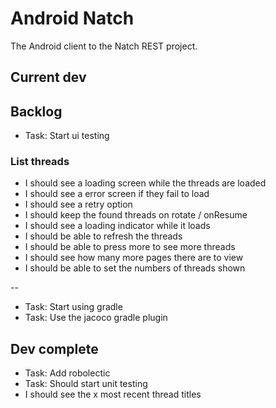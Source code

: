 # Android Natch

The Android client to the Natch REST project.

## Current dev

## Backlog

* Task: Start ui testing

### List threads

* I should see a loading screen while the threads are loaded
* I should see a error screen if they fail to load
* I should see a retry option
* I should keep the found threads on rotate / onResume
* I should see a loading indicator while it loads
* I should be able to refresh the threads
* I should be able to press more to see more threads
* I should see how many more pages there are to view
* I should be able to set the numbers of threads shown

--

* Task: Start using gradle
* Task: Use the jacoco gradle plugin

## Dev complete

* Task: Add robolectic
* Task: Should start unit testing
* I should see the x most recent thread titles
